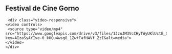 ## Festival de Cine Gorno


     <div class="video-responsive">
    <video controls>
     <source type="video/mp4" src="https://www.googleapis.com/drive/v3/files/1JzuJM3VcCHyTWyUKlUctE_X6mfPV1vsb/?key=AIzaSyAYIve-0_kUQu4wsg8_1ZwtFafHAVf_ZzI&alt=media">
    </video>
    </div>
